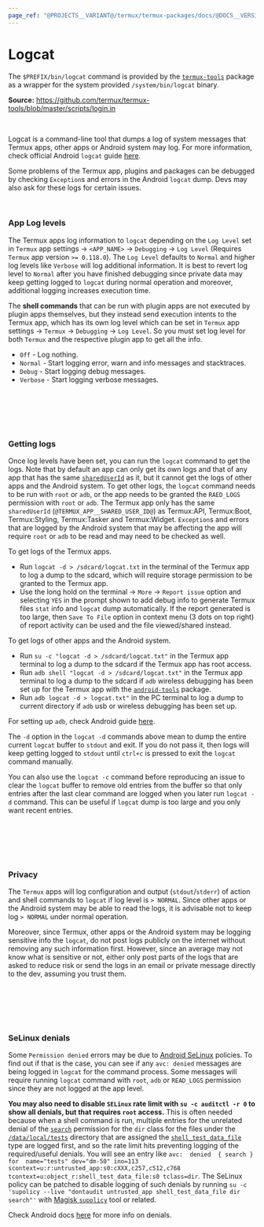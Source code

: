 ```yaml
---
page_ref: "@PROJECTS__VARIANT@/termux/termux-packages/docs/@DOCS__VERSION@/repos/main/packages/termux-tools/logcat/index.html"
---
```


# Logcat

<!-- @DOCS__HEADER_PLACEHOLDER@ -->

The `$PREFIX/bin/logcat` command is provided by the [`termux-tools`](../index.html) package as a wrapper for the system provided `/system/bin/logcat` binary.

**Source:** https://github.com/termux/termux-tools/blob/master/scripts/login.in

&nbsp;

Logcat is a command-line tool that dumps a log of system messages that Termux apps, other apps or Android system may log. For more information, check official Android `logcat` guide [here](https://developer.android.com/studio/command-line/logcat).

Some problems of the Termux app, plugins and packages can be debugged by checking `Exception`s and errors in the Android `logcat` dump. Devs may also ask for these logs for certain issues.

&nbsp;



### App Log levels

The Termux apps log information to `logcat` depending on the `Log Level` set in `Termux` app settings -> `<APP_NAME>` -> `Debugging` -> `Log Level` (Requires `Termux` app version `>= 0.118.0`). The `Log Level` defaults to `Normal` and higher log levels like `Verbose` will log additional information. It is best to revert log level to `Normal` after you have finished debugging since private data may keep getting logged to `logcat` during normal operation and moreover, additional logging increases execution time.

The **shell commands** that can be run with plugin apps are not executed by plugin apps themselves, but they instead send execution intents to the Termux app, which has its own log level which can be set in `Termux` app settings -> `Termux` -> `Debugging` -> `Log Level`. So you must set log level for both `Termux` and the respective plugin app to get all the info.

- `Off` - Log nothing.
- `Normal` - Start logging error, warn and info messages and stacktraces.
- `Debug` - Start logging debug messages.
- `Verbose` - Start logging verbose messages.


## &nbsp;

&nbsp;



### Getting logs

Once log levels have been set, you can run the `logcat` command to get the logs. Note that by default an app can only get its own logs and that of any app that has the same [`sharedUserId`](https://developer.android.com/guide/topics/manifest/manifest-element#uid) as it, but it cannot get the logs of other apps and the Android system. To get other logs, the `logcat` command needs to be run with `root` or `adb`, or the app needs to be granted the `RAED_LOGS` permission with `root` or `adb`. The Termux app only has the same `sharedUserId` (`@TERMUX_APP__SHARED_USER_ID@`) as Termux:API, Termux:Boot, Termux:Styling, Termux:Tasker and Termux:Widget. `Exception`s and errors that are logged by the Android system that may be affecting the app will require `root` or `adb` to be read and may need to be checked as well.

To get logs of the Termux apps.

- Run `logcat -d > /sdcard/logcat.txt` in the terminal of the Termux app to log a dump to the sdcard, which will require storage permission to be granted to the Termux app.
- Use the long hold on the terminal -> `More` -> `Report issue` option and selecting `YES` in the prompt shown to add debug info to generate Termux files `stat` info and `logcat` dump automatically. If the report generated is too large, then `Save To File` option in context menu (3 dots on top right) of report activity can be used and the file viewed/shared instead.

To get logs of other apps and the Android system.

- Run `su -c "logcat -d > /sdcard/logcat.txt"` in the Termux app terminal to log a dump to the sdcard if the Termux app has root access.
- Run `adb shell "logcat -d > /sdcard/logcat.txt"` in the Termux app terminal to log a dump to the sdcard if `adb` wireless debugging has been set up for the Termux app with the [`android-tools`](https://www.reddit.com/r/termux/comments/mmu2iu/announce_adb_is_now_packaged_for_termux) package.
- Run `adb logcat -d > logcat.txt"` in the PC terminal to log a dump to current directory if `adb` usb or wireless debugging has been set up.

For setting up `adb`, check Android guide [here](https://developer.android.com/tools/adb).

The `-d` option in the `logcat -d` commands above mean to dump the entire current `logcat` buffer to `stdout` and exit. If you do not pass it, then logs will keep getting logged to `stdout` until `ctrl+c` is pressed to exit the `logcat` command manually.

You can also use the `logcat -c` command before reproducing an issue to clear the `logcat` buffer to remove old entries from the buffer so that only entries after the last clear command are logged when you later run `logcat -d` command. This can be useful if `logcat` dump is too large and you only want recent entries.

## &nbsp;

&nbsp;



### Privacy

The `Termux` apps will log configuration and output (`stdout`/`stderr`) of action and shell commands to `logcat` if log level is `> NORMAL`. Since other apps or the Android system may be able to read the logs, it is advisable not to keep log `> NORMAL` under normal operation.

Moreover, since Termux, other apps or the Android system may be logging sensitive info the `logcat`, do not post logs publicly on the internet without removing any such information first. However, since an average may not know what is sensitive or not, either only post parts of the logs that are asked to reduce risk or send the logs in an email or private message directly to the dev, assuming you trust them.

## &nbsp;

&nbsp;



### SeLinux denials

Some `Permission denied` errors may be due to [Android SeLinux](https://source.android.com/docs/security/features/selinux) policies. To find out if that is the case, you can see if any `avc: denied` messages are being logged in `logcat` for the command process. Some messages will require running `logcat` command with `root`, `adb` or `READ_LOGS` permission since they are not logged at the app level.

**You may also need to disable `SELinux` rate limit with `su -c auditctl -r 0` to show all denials, but that requires `root` access.** This is often needed because when a shell command is run, multiple entries for the unrelated denial of the [`search`](https://selinuxproject.org/page/NB_ObjectClassesPermissions) permission for the `dir` class for the files under the [`/data/local/tests`](https://cs.android.com/android/platform/superproject/+/android-14.0.0_r1:system/sepolicy/private/file_contexts;l=570) directory that are assigned the [`shell_test_data_file`](https://cs.android.com/android/platform/superproject/+/android-14.0.0_r1:system/sepolicy/public/file.te;l=368) type are logged first, and so the rate limit hits preventing logging of the required/useful denials. You will see an entry like `avc:  denied  { search } for  name="tests" dev="dm-50" ino=113 scontext=u:r:untrusted_app:s0:cXXX,c257,c512,c768 tcontext=u:object_r:shell_test_data_file:s0 tclass=dir`. The SeLinux policy can be patched to disable logging of such denials by running `su -c 'supolicy --live "dontaudit untrusted_app shell_test_data_file dir search"'` with [Magisk `supolicy`](https://topjohnwu.github.io/Magisk/tools.html#magiskpolicy) tool or related.

Check Android docs [here](https://source.android.com/docs/security/features/selinux/validate#reading_denials) for more info on denials.

## &nbsp;

&nbsp;
